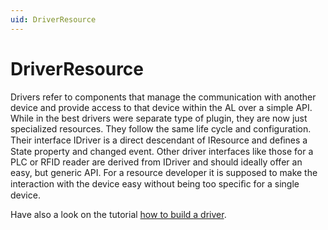 ```yaml
---
uid: DriverResource
---
```

# DriverResource

Drivers refer to components that manage the communication with another device and provide access to that device within the AL over a simple API. While in the best drivers were separate type of plugin, they are now just specialized resources. They follow the same life cycle and configuration. Their interface IDriver is a direct descendant of IResource and deﬁnes a State property and changed event. Other driver interfaces like those for a PLC or RFID reader are derived from IDriver and should ideally offer an easy, but generic API. For a resource developer it is supposed to make the interaction with the device easy without being too speciﬁc for a single device.

Have also a look on the tutorial [how to build a driver](xref:HowToBuildADriver).